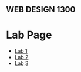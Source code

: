 ## WEB DESIGN 1300 

<h1>Lab Page</h1> 

<ul>
    <li><a href="Lab1_/index.html" target="_blank">Lab 1</a></li>
    <li><a href="Lab2/index.html" target="_blank">Lab 2</a></li>
    <li><a href="Lab3/index.html" target="_blank">Lab 3</a></li>
</ul>
